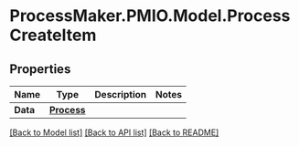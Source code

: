 # ProcessMaker.PMIO.Model.ProcessCreateItem
## Properties

Name | Type | Description | Notes
------------ | ------------- | ------------- | -------------
**Data** | [**Process**](Process.md) |  | 

[[Back to Model list]](../README.md#documentation-for-models) [[Back to API list]](../README.md#documentation-for-api-endpoints) [[Back to README]](../README.md)

